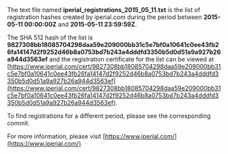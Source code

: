 The text file named **iperial_registrations_2015_05_11.txt** is the list of registration hashes created by iperial.com during the period between **2015-05-11 00:00:00Z** and **2015-05-11 23:59:59Z**.

The SHA 512 hash of the list is **9827308bb18085704298daa59e209000bb31c5e7bf0a10641c0ee43fb26fa14147d2f9252d46b8a0753bd7b243a4dddfd3350b5d0d51a9a927b26a944d3563ef** and the registration certificate for the list can be viewed at [https://www.iperial.com/cert/9827308bb18085704298daa59e209000bb31c5e7bf0a10641c0ee43fb26fa14147d2f9252d46b8a0753bd7b243a4dddfd3350b5d0d51a9a927b26a944d3563ef](https://www.iperial.com/cert/9827308bb18085704298daa59e209000bb31c5e7bf0a10641c0ee43fb26fa14147d2f9252d46b8a0753bd7b243a4dddfd3350b5d0d51a9a927b26a944d3563ef).

To find registrations for a different period, please see the corresponding commit.

For more information, please visit [https://www.iperial.com/](https://www.iperial.com/)
